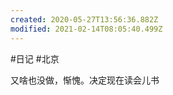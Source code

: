 ```yaml
---
created: 2020-05-27T13:56:36.882Z
modified: 2021-02-14T08:05:40.499Z
---
```

#日记 #北京

又啥也没做，惭愧。决定现在读会儿书




